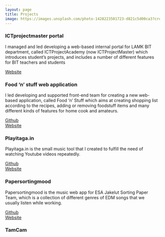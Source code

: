 ```yaml
---
layout: page
title: Projects
image: https://images.unsplash.com/photo-1428223501723-d821c5d00ca3?crop=entropy&fit=crop&fm=jpg&h=1000&ixjsv=2.1.0&ixlib=rb-0.3.5&q=80&w=1925
---
```


### ICTprojectmaster portal

I managed and led developing a web-based internal portal for LAMK BIT department, called ICTProjectAcademy (now ICTProjectMaster) which introduces student’s projects, and includes a number of different features for BIT teachers and students

[Website](https://ictprojectmaster.lamk.fi/)

### Food ‘n’ stuff web application

I led developing and supported front-end team for creating a new web-based application, called Food ‘n’ Stuff which aims at creating shopping list according to the recipes, adding or removing foodstuff items and many different kinds of features for home cook and amateurs.

[Github](https://github.com/trinhphandinhhuy/FoodApp)  
[Website](http://foodandstuff.azurewebsites.net/)



### Playitaga.in

Playitaga.in is the small music tool that I created to fulfill the need of watching Youtube videos repeatedly.

[Github](https://github.com/trinhphandinhhuy/playitagain)   
[Website](http://playitaga.in/)



### Papersortingmood

Papersortingmood is the music web app for ESA Jakelut Sorting Paper Team, which is a collection of different genres of EDM songs that we usually listen while working.

[Github](https://github.com/trinhphandinhhuy/papersortingmood)  
[Website](http://papersortingmood.xyz/)

### TamCam


